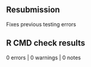 ## Resubmission

Fixes previous testing errors

## R CMD check results

0 errors | 0 warnings | 0 notes
